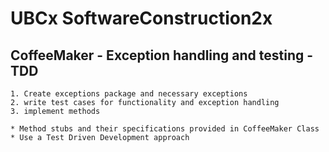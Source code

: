 # UBCx SoftwareConstruction2x

## CoffeeMaker - Exception handling and testing - TDD

	1. Create exceptions package and necessary exceptions
	2. write test cases for functionality and exception handling
	3. implement methods
	
	* Method stubs and their specifications provided in CoffeeMaker Class
	* Use a Test Driven Development approach
	